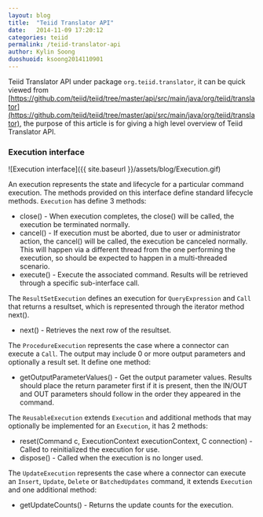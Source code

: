 ```yaml
---
layout: blog
title:  "Teiid Translator API"
date:   2014-11-09 17:20:12
categories: teiid
permalink: /teiid-translator-api
author: Kylin Soong
duoshuoid: ksoong2014110901
---
```


Teiid Translator API under package `org.teiid.translator`, it can be quick viewed from [https://github.com/teiid/teiid/tree/master/api/src/main/java/org/teiid/translator](https://github.com/teiid/teiid/tree/master/api/src/main/java/org/teiid/translator), the purpose of this article is for giving a high level overview of Teiid Translator API.

### Execution interface

![Execution interface]({{ site.baseurl }}/assets/blog/Execution.gif)

An execution represents the state and lifecycle for a particular command execution. The methods provided on this interface define standard lifecycle methods. `Execution` has define 3 methods:

* close() - When execution completes, the close() will be called, the execution be terminated normally.
* cancel() - If execution must be aborted, due to user or administrator action, the cancel() will be called, the execution be canceled normally. This will happen via a different thread from the one performing the execution, so should be expected to happen in a multi-threaded scenario.
* execute() - Execute the associated command.  Results will be retrieved through a specific sub-interface call.

The `ResultSetExecution` defines an execution for `QueryExpression` and `Call` that returns a resultset, which is represented through the iterator method next(). 

* next() - Retrieves the next row of the resultset. 

The `ProcedureExecution` represents the case where a connector can execute a `Call`. The output may include 0 or more output parameters and optionally a result set. It define one method:

* getOutputParameterValues() - Get the output parameter values.  Results should place the return parameter first if it is present, then the IN/OUT and OUT parameters should follow in the order they appeared in the command.

The `ReusableExecution` extends `Execution` and additional methods that may optionally be implemented for an `Execution`, it has 2 methods:

* reset(Command c, ExecutionContext executionContext, C connection) - Called to reinitialized the execution for use.
* dispose() - Called when the execution is no longer used.

The `UpdateExecution` represents the case where a connector can execute an `Insert`, `Update`, `Delete` or `BatchedUpdates` command, it extends `Execution` and one additional method:

* getUpdateCounts() - Returns the update counts for the execution.



